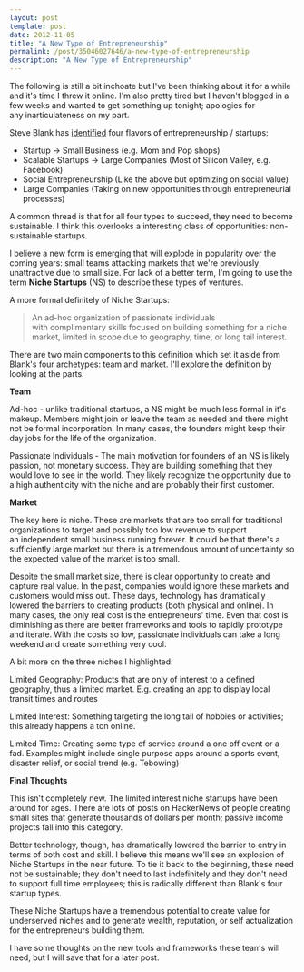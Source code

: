 ```yaml
---
layout: post
template: post
date: 2012-11-05
title: "A New Type of Entrepreneurship"
permalink: /post/35046027646/a-new-type-of-entrepreneurship
description: "A New Type of Entrepreneurship"
---
```

<p>The following is still a bit inchoate but I've been thinking about it for a while and it's time I threw it online. I'm also pretty tired but I haven't blogged in a few weeks and wanted to get something up tonight; apologies for any inarticulateness on my part.</p>&#13;
<p>Steve Blank has <a href="http://steveblank.com/2010/06/10/you%E2%80%99re-not-a-real-entrepreneur/">identified</a> four flavors of entrepreneurship / startups:</p>&#13;
<ul><li>Startup -&gt; Small Business (e.g. Mom and Pop shops)</li>&#13;
<li>Scalable Startups -&gt; Large Companies (Most of Silicon Valley, e.g. Facebook)</li>&#13;
<li>Social Entrepreneurship (Like the above but optimizing on social value)</li>&#13;
<li>Large Companies (Taking on new opportunities through entrepreneurial processes)</li>&#13;
</ul><div>A common thread is that for all four types to succeed, they need to become sustainable. I think this overlooks a interesting class of opportunities: non-sustainable startups.</div>&#13;
<p>I believe a new form is emerging that will explode in popularity over the coming years: small teams attacking markets that we're previously unattractive due to small size. For lack of a better term, I'm going to use the term <strong>Niche Startups</strong> (NS) to describe these types of ventures.</p>&#13;
<p>A more formal definitely of Niche Startups:</p>&#13;
<blockquote>&#13;
<p>An ad-hoc organization of passionate individuals with complimentary skills focused on building something for a niche market, limited in scope due to geography, time, or long tail interest.</p>&#13;
</blockquote>&#13;
<p>There are two main components to this definition which set it aside from Blank's four archetypes: team and market. I'll explore the definition by looking at the parts.</p>&#13;
<p><strong>Team</strong></p>&#13;
<p>Ad-hoc - unlike traditional startups, a NS might be much less formal in it's makeup. Members might join or leave the team as needed and there might not be formal incorporation. In many cases, the founders might keep their day jobs for the life of the organization.</p>&#13;
<p>Passionate Individuals - The main motivation for founders of an NS is likely passion, not monetary success. They are building something that they would love to see in the world. They likely recognize the opportunity due to a high authenticity with the niche and are probably their first customer.</p>&#13;
<p><strong>Market</strong></p>&#13;
<p>The key here is niche. These are markets that are too small for traditional organizations to target and possibly too low revenue to support an independent small business running forever. It could be that there's a sufficiently large market but there is a tremendous amount of uncertainty so the expected value of the market is too small.</p>&#13;
<p>Despite the small market size, there is clear opportunity to create and capture real value. In the past, companies would ignore these markets and customers would miss out. These days, technology has dramatically lowered the barriers to creating products (both physical and online). In many cases, the only real cost is the entrepreneurs' time. Even that cost is diminishing as there are better frameworks and tools to rapidly prototype and iterate. With the costs so low, passionate individuals can take a long weekend and create something very cool.</p>&#13;
<p>A bit more on the three niches I highlighted:</p>&#13;
<p>Limited Geography: Products that are only of interest to a defined geography, thus a limited market. E.g. creating an app to display local transit times and routes</p>&#13;
<p>Limited Interest: Something targeting the long tail of hobbies or activities; this already happens a ton online.</p>&#13;
<p>Limited Time: Creating some type of service around a one off event or a fad. Examples might include single purpose apps around a sports event, disaster relief, or social trend (e.g. Tebowing)</p>&#13;
<p><strong>Final Thoughts</strong></p>&#13;
<p>This isn't completely new. The limited interest niche startups have been around for ages. There are lots of posts on HackerNews of people creating small sites that generate thousands of dollars per month; passive income projects fall into this category.</p>&#13;
<p>Better technology, though, has dramatically lowered the barrier to entry in terms of both cost and skill. I believe this means we'll see an explosion of Niche Startups in the near future. To tie it back to the beginning, these need not be sustainable; they don't need to last indefinitely and they don't need to support full time employees; this is radically different than Blank's four startup types.</p>&#13;
<p>These Niche Startups have a tremendous potential to create value for underserved niches and to generate wealth, reputation, or self actualization for the entrepreneurs building them.</p>&#13;
<p>I have some thoughts on the new tools and frameworks these teams will need, but I will save that for a later post.</p>&#13;
&#13;
 